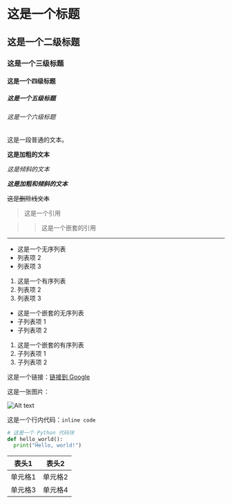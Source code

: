# 这是一个标题

## 这是一个二级标题

### 这是一个三级标题

#### 这是一个四级标题

##### 这是一个五级标题

###### 这是一个六级标题

这是一段普通的文本。

**这是加粗的文本**

_这是倾斜的文本_

**_这是加粗和倾斜的文本_**

~~这是删除线文本~~

> 这是一个引用

> > 这是一个嵌套的引用

---

- 这是一个无序列表
- 列表项 2
- 列表项 3

1. 这是一个有序列表
2. 列表项 2
3. 列表项 3

- 这是一个嵌套的无序列表
- 子列表项 1
- 子列表项 2

1.  这是一个嵌套的有序列表
1.  子列表项 1
1.  子列表项 2

这是一个链接：[链接到 Google](https://www.google.com)

这是一张图片：

![Alt text](https://www.google.com/images/branding/googlelogo/1x/googlelogo_color_272x92dp.png)

这是一个行内代码：`inline code`

```python
# 这是一个 Python 代码块
def hello_world():
  print("Hello, world!")
```

| 表头1   | 表头2   |
| ------- | ------- |
| 单元格1 | 单元格2 |
| 单元格3 | 单元格4 |
